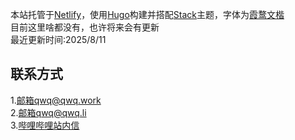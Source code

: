 本站托管于[Netlify](https://netlify.com "点击跳转至Netlify官网")，使用[Hugo](https://gohugo.io/ "点击跳转至Hugo主页")构建并搭配[Stack](https://github.com/CaiJimmy/hugo-theme-stack "点击跳转至主题Github仓库")主题，字体为[霞鹜文楷](https://github.com/lxgw/LxgwWenKai/ "点击跳转至字体Github仓库")
<br>
目前这里啥都没有，也许将来会有更新
<br>
最近更新时间:2025/8/11
##   联系方式
1.[邮箱qwq@qwq.work](mailto:qwq@qwq.work)
<br>
2.[邮箱qwq@qwq.li](mailto:qwq@qwq.li)
<br>
3.[哔哩哔哩站内信](https://space.bilibili.com/510231072)
